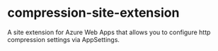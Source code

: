 # compression-site-extension
A site extension for Azure Web Apps that allows you to configure http compression settings via AppSettings.
